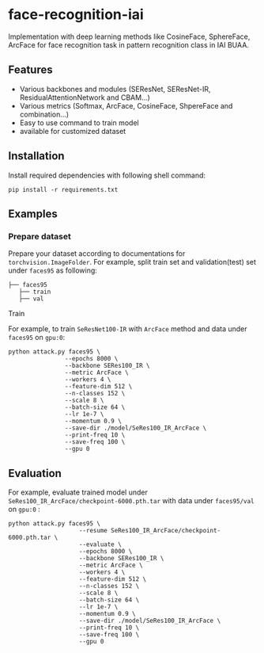 # face-recognition-iai
Implementation with deep learning methods like CosineFace, SphereFace, ArcFace for face recognition task in pattern recognition class in IAI BUAA.

## Features

- Various backbones and modules (SEResNet, SEResNet-IR, ResidualAttentionNetwork and CBAM...)
- Various metrics (Softmax, ArcFace, CosineFace, ShpereFace and combination...)
- Easy to use command to train model 
- available for customized dataset 

## Installation

Install required dependencies with following shell command:

```shell
pip install -r requirements.txt
```

##  Examples

### Prepare dataset

Prepare your dataset according to documentations for `torchvision.ImageFolder`. For example, split train set and validation(test) set under `faces95` as following:

```shell
├── faces95
   ├── train
   ├── val
```

Train

For example, to train `SeResNet100-IR` with `ArcFace` method and data under `faces95` on `gpu:0`:

```shell
python attack.py faces95 \
                --epochs 8000 \
                --backbone SERes100_IR \
                --metric ArcFace \
                --workers 4 \
                --feature-dim 512 \
                --n-classes 152 \
                --scale 8 \
                --batch-size 64 \
                --lr 1e-7 \
                --momentum 0.9 \
                --save-dir ./model/SeRes100_IR_ArcFace \
                --print-freq 10 \
                --save-freq 100 \
                --gpu 0
```

## Evaluation

For example, evaluate trained model under `SeRes100_IR_ArcFace/checkpoint-6000.pth.tar` with data under `faces95/val` on `gpu:0` :

```shell
python attack.py faces95 \
                    --resume SeRes100_IR_ArcFace/checkpoint-6000.pth.tar \
                    --evaluate \
                    --epochs 8000 \
                    --backbone SERes100_IR \
                    --metric ArcFace \
                    --workers 4 \
                    --feature-dim 512 \
                    --n-classes 152 \
                    --scale 8 \
                    --batch-size 64 \
                    --lr 1e-7 \
                    --momentum 0.9 \
                    --save-dir ./model/SeRes100_IR_ArcFace \
                    --print-freq 10 \
                    --save-freq 100 \
                    --gpu 0 
```

